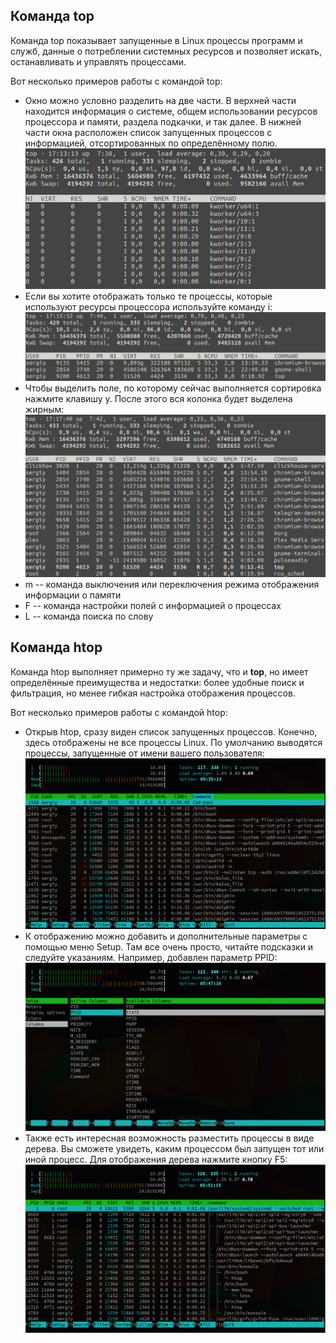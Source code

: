 ## Команда top
Команда top показывает запущенные в Linux процессы программ и служб, данные о потреблении системных ресурсов и позволяет искать, останавливать и управлять процессами.

Вот несколько примеров работы с командой top:
- Окно можно условно разделить на две части. В верхней части находится информация о системе, общем использовании ресурсов процессора и памяти, раздела подкачки, и так далее. В нижней части окна расположен список запущенных процессов с информацией, отсортированных по определённому полю. \
  <img src="../images/top1.png" alt="top1" width="500"/>
- Если вы хотите отображать только те процессы, которые используют ресурсы процессора используйте команду i: \
  <img src="../images/top2.png" alt="top2" width="500"/>
- Чтобы выделить поле, по которому сейчас выполняется сортировка нажмите клавишу y. После этого вся колонка будет выделена жирным: \
  <img src="../images/top3.png" alt="top3" width="500"/>
- m -- команда выключения или переключения режима отображения информации о памяти
- F -- команда настройки полей с информацией о процессах
- L -- команда поиска по слову

## Команда htop
Команда htop выполняет примерно ту же задачу, что и **top**, но имеет определённые преимущества и недостатки: более удобные поиск и фильтрация, но менее гибкая настройка отображения процессов.

Вот несколько примеров работы с командой htop:
- Открыв htop, сразу виден список запущенных процессов. Конечно, здесь отображены не все процессы Linux. По умолчанию выводятся процессы, запущенные от имени вашего пользователя: \
  <img src="../images/htop1.png" alt="htop1" width="500"/>
- К отображению можно добавить и дополнительные параметры с помощью меню Setup. Там все очень просто, читайте подсказки и следуйте указаниям. Например, добавлен параметр PPID: \
  <img src="../images/htop2.png" alt="htop2" width="500"/>
- Также есть интересная возможность разместить процессы в виде дерева. Вы сможете увидеть, каким процессом был запущен тот или иной процесс. Для отображения дерева нажмите кнопку F5: \
  <img src="../images/htop3.png" alt="htop3" width="500"/>

  
